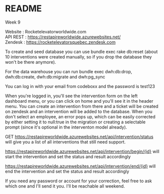 # README

Week 9

Website : Rocketelevatorworldwide.com <br>
API REST : https://restapireworldwide.azurewebsites.net/ <br>
Zendesk : https://rocketelevatorsquebec.zendesk.com <br>

To create and seed database you can use bundle exec rake db:reset (about 10 interventions were created manually, 
so if you drop the database they won't be there anymore). <br>

For the data warehouse you can run bundle exec dwh:db:drop, dwh:db:create, dwh:db:migrate and dwh:pg_sync <br>

You can log in with your email from codeboxx and the password is test123 <br>

When you're logged in, you'll see the intervention form on the left dashboard menu, or you can click on home and you'll see it in the 
header menu. You can create an intervention from there and a ticket will be created on zendesk and an intervention will be added 
to the database. When you don't select an employee, an error pops up, which can be easily corrected by either setting it to null:true 
in the migration or creating a selectable prompt (since it's optional in the interventon model already). <br>

GET https://restapireworldwide.azurewebsites.net/api/intervention/status will give you a list of all interventions that still need support. <br>

https://restapireworldwide.azurewebsites.net/api/intervention/begin/{id} will start the intervention and set the status and result accordingly <br>

https://restapireworldwide.azurewebsites.net/api/intervention/end/{id} will end the intervention and set the status and result accordingly <br>

If you need any password or account for your correction, feel free to ask which one and I'll send it you. I'll be reachable all weekend. 
